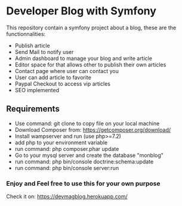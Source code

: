 # Developer Blog with Symfony
This repository contain a symfony project about a blog,
these are the functionnalities:
- Publish article
- Send Mail to notify user
- Admin dashboard to manage your blog and write article
- Editor space for that allows other to publish their own articles
- Contact page where user can contact you
- User can add article to favorite
- Paypal Checkout to access vip articles
- SEO implemented
## Requirements
- Use command: git clone to copy file on your local machine
- Download Composer from: https://getcomposer.org/download/
- Install wampserver and run (use php>=7.2)
- add php to your environment variable
- run command: php composer.phar update
- Go to your mysql server and create the database "monblog"
- run command: php bin/console doctrine:schema:update
- run command: php bin/console server:run

### Enjoy and Feel free to use this for your own purpose

Check it on: https://devmagblog.herokuapp.com/
